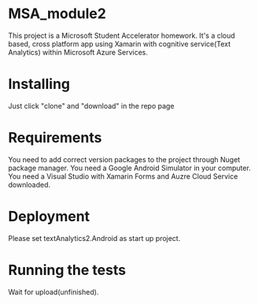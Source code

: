 # MSA_module2
This project is a Microsoft Student Accelerator homework. It's a cloud based, cross platform app using Xamarin with cognitive service(Text Analytics) within Microsoft Azure Services.

# Installing
Just click "clone" and "download" in the repo page

# Requirements
You need to add correct version packages to the project through Nuget package manager. You need a Google Android Simulator in your computer.
You need a Visual Studio with Xamarin Forms and Auzre Cloud Service downloaded.

# Deployment
Please set textAnalytics2.Android as start up project.

# Running the tests
Wait for upload(unfinished).
